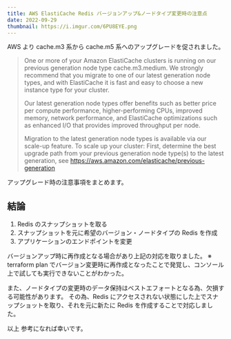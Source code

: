 ```yaml
---
title: AWS ElastiCache Redis バージョンアップ&ノードタイプ変更時の注意点
date: 2022-09-29
thumbnail: https://i.imgur.com/6PU8EYE.png
---
```


AWS より cache.m3 系から cache.m5 系へのアップグレードを促されました。

> One or more of your Amazon ElastiCache clusters is running on our previous generation node type cache.m3.medium. We strongly recommend that you migrate to one of our latest generation node types, and with ElastiCache it is fast and easy to choose a new instance type for your cluster.
>
> Our latest generation node types offer benefits such as better price per compute performance, higher-performing CPUs, improved memory, network performance, and ElastiCache optimizations such as enhanced I/O that provides improved throughput per node.
>
> Migration to the latest generation node types is available via our scale-up feature. To scale up your cluster:
> First, determine the best upgrade path from your previous generation node type(s) to the latest generation, see https://aws.amazon.com/elasticache/previous-generation

アップグレード時の注意事項をまとめます。

## 結論

<!-- more -->

1. Redis のスナップショットを取る
2. スナップショットを元に希望のバージョン・ノードタイプの Redis を作成
3. アプリケーションのエンドポイントを変更

バージョンアップ時に再作成となる場合があり上記の対応を取りました。
※ terraform plan でバージョン変更時に再作成となったことで発覚し、コンソール上で試しても実行できないことがわかった。

また、ノードタイプの変更時のデータ保持はベストエフォートとなる為、欠損する可能性があります。
その為、Redis にアクセスされない状態にした上でスナップショットを取り、それを元に新たに Redis を作成することで対応しました。

以上
参考になれば幸いです。
